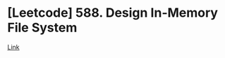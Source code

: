 # [Leetcode] 588. Design In-Memory File System

[Link](https://leetcode.com/problems/design-in-memory-file-system/)
